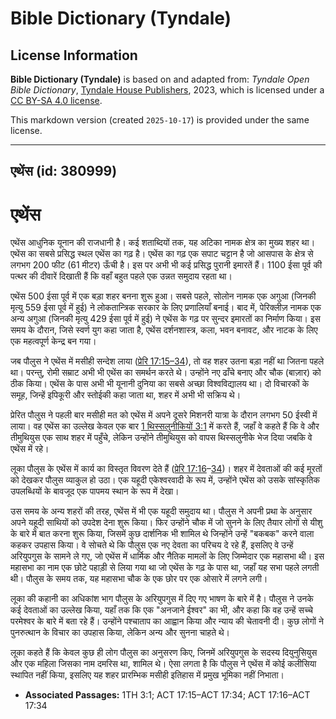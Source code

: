 # Bible Dictionary (Tyndale)

## License Information

**Bible Dictionary (Tyndale)** is based on and adapted from: _Tyndale Open Bible Dictionary_, [Tyndale House Publishers](https://tyndaleopenresources.com/), 2023, which is licensed under a [CC BY-SA 4.0 license](https://creativecommons.org/licenses/by-sa/4.0/legalcode.en).

This markdown version (created `2025-10-17`) is provided under the same license.



--------------------------------

## एथेंस (id: 380999)

एथेंस
=====

एथेंस आधुनिक यूनान की राजधानी है। कई शताब्दियों तक, यह अटिका नामक क्षेत्र का मुख्य शहर था। एथेंस का सबसे प्रसिद्ध स्थल एथेंस का गढ़ है। एथेंस का गढ़ एक सपाट चट्टान है जो आसपास के क्षेत्र से लगभग 200 फीट (61 मीटर) ऊँची है। इस पर अभी भी कई प्रसिद्ध पुरानी इमारतें हैं। 1100 ईसा पूर्व की पत्थर की दीवारें दिखाती हैं कि वहाँ बहुत पहले एक उन्नत समुदाय रहता था।

एथेंस 500 ईसा पूर्व में एक बड़ा शहर बनना शुरू हुआ। सबसे पहले, सोलोन नामक एक अगुआ (जिनकी मृत्यु 559 ईसा पूर्व में हुई) ने लोकतान्त्रिक सरकार के लिए प्रणालियाँ बनाई। बाद में, पेरिक्लीज़ नामक एक अन्य अगुआ (जिनकी मृत्यु 429 ईसा पूर्व में हुई) ने एथेंस के गढ़ पर सुन्दर इमारतों का निर्माण किया। इस समय के दौरान, जिसे स्वर्ण युग कहा जाता है, एथेंस दर्शनशास्त्र, कला, भवन बनावट, और नाटक के लिए एक महत्वपूर्ण केन्द्र बन गया।

जब पौलुस ने एथेंस में मसीही सन्देश लाया ([प्रेरि 17:15–34](https://ref.ly/Acts17:15-Acts17:34)), तो वह शहर उतना बड़ा नहीं था जितना पहले था। परन्तु, रोमी सम्राट अभी भी एथेंस का समर्थन करते थे। उन्होंने नए ढाँचे बनाए और चौक (बाज़ार) को ठीक किया। एथेंस के पास अभी भी यूनानी दुनिया का सबसे अच्छा विश्वविद्यालय था। दो विचारकों के समूह, जिन्हें इपिकूरी और स्तोईकी कहा जाता था, शहर में अभी भी सक्रिय थे।

प्रेरित पौलुस ने पहली बार मसीही मत को एथेंस में अपने दूसरे मिशनरी यात्रा के दौरान लगभग 50 ईस्वी में लाया। वह एथेंस का उल्लेख केवल एक बार [1 थिस्सलुनीकियों 3:1](https://ref.ly/1Thess3:1) में करते हैं, जहाँ वे कहते हैं कि वे और तीमुथियुस एक साथ शहर में पहुँचे, लेकिन उन्होंने तीमुथियुस को वापस थिस्सलुनीके भेज दिया जबकि वे एथेंस में रहे।

लूका पौलुस के एथेंस में कार्य का विस्तृत विवरण देते हैं ([प्रेरि 17:16](https://ref.ly/Acts17:16-Acts17:34)–[34](https://ref.ly/Acts17:16-Acts17:34))। शहर में देवताओं की कई मूरतों को देखकर पौलुस व्याकुल हो उठा। एक यहूदी एकेश्वरवादी के रूप में, उन्होंने एथेंस को उसके सांस्कृतिक उपलब्धियों के बावजूद एक पापमय स्थान के रूप में देखा।

उस समय के अन्य शहरों की तरह, एथेंस में भी एक यहूदी समुदाय था। पौलुस ने अपनी प्रथा के अनुसार अपने यहूदी साथियों को उपदेश देना शुरू किया। फिर उन्होंने चौक में जो सुनने के लिए तैयार लोगों से यीशु के बारे में बात करना शुरू किया, जिसमें कुछ दार्शनिक भी शामिल थे जिन्होंने उन्हें "बकबक" करने वाला कहकर उपहास किया। वे सोचते थे कि पौलुस एक नए देवता का परिचय दे रहे हैं, इसलिए वे उन्हें अरियुपगुस के सामने ले गए, जो एथेंस में धार्मिक और नैतिक मामलों के लिए जिम्मेदार एक महासभा थी। इस महासभा का नाम एक छोटे पहाड़ी से लिया गया था जो एथेंस के गढ़ के पास था, जहाँ यह सभा पहले लगती थी। पौलुस के समय तक, यह महासभा चौक के एक छोर पर एक ओसारे में लगने लगी।

लूका की कहानी का अधिकांश भाग पौलुस के अरियुपगुस में दिए गए भाषण के बारे में है। पौलुस ने उनके कई देवताओं का उल्लेख किया, यहाँ तक कि एक "अनजाने ईश्वर" का भी, और कहा कि वह उन्हें सच्चे परमेश्वर के बारे में बता रहे हैं। उन्होंने पश्चाताप का आह्वान किया और न्याय की चेतावनी दी। कुछ लोगों ने पुनरुत्थान के विचार का उपहास किया, लेकिन अन्य और सुनना चाहते थे।

लूका कहते हैं कि केवल कुछ ही लोग पौलुस का अनुसरण किए, जिनमें अरियुपगुस के सदस्य दियुनुसियुस और एक महिला जिसका नाम दमरिस था, शामिल थे। ऐसा लगता है कि पौलुस ने एथेंस में कोई कलीसिया स्थापित नहीं किया, इसलिए यह शहर प्रारम्भिक मसीही इतिहास में प्रमुख भूमिका नहीं निभाता।

* **Associated Passages:** 1TH 3:1; ACT 17:15–ACT 17:34; ACT 17:16–ACT 17:34

